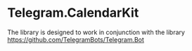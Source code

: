 # Telegram.CalendarKit
The library is designed to work in conjunction with the library https://github.com/TelegramBots/Telegram.Bot
